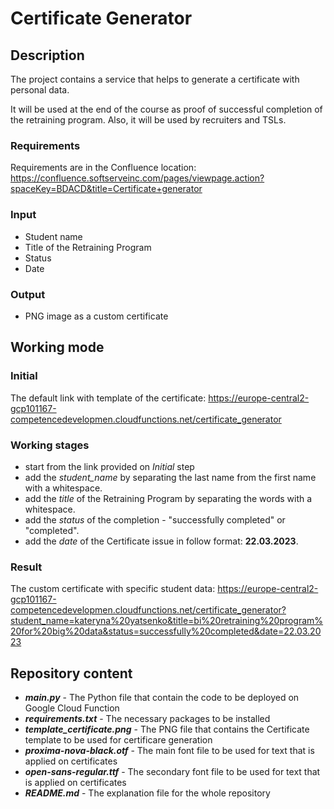 # Certificate Generator

## Description
The project contains a service that helps to generate a certificate with personal data.

It will be used at the end of the course as proof of successful completion of the retraining program. Also, it will be used by recruiters and TSLs.

### Requirements
Requirements are in the Confluence location: https://confluence.softserveinc.com/pages/viewpage.action?spaceKey=BDACD&title=Certificate+generator

### Input
- Student name
- Title of the Retraining Program
- Status
- Date

### Output
- PNG image as a custom certificate

## Working mode

### Initial
The default link with template of the certificate: https://europe-central2-gcp101167-competencedevelopmen.cloudfunctions.net/certificate_generator

### Working stages
- start from the link provided on *Initial* step
- add the *student_name* by separating the last name from the first name with a whitespace.
- add the *title* of the Retraining Program by separating the words with a whitespace.
- add the *status* of the completion - "successfully completed" or "completed".
- add the *date* of the Certificate issue in follow format: **22.03.2023**.

### Result
The custom certificate with specific student data: https://europe-central2-gcp101167-competencedevelopmen.cloudfunctions.net/certificate_generator?student_name=kateryna%20yatsenko&title=bi%20retraining%20program%20for%20big%20data&status=successfully%20completed&date=22.03.2023


## Repository content
- ***main.py*** - The Python file that contain the code to be deployed on Google Cloud Function
- ***requirements.txt*** - The necessary packages to be installed
- ***template_certificate.png*** - The PNG file that contains the Certificate template to be used for certificare generation
- ***proxima-nova-black.otf*** - The main font file to be used for text that is applied on certificates
- ***open-sans-regular.ttf*** - The secondary font file to be used for text that is applied on certificates
- ***README.md*** - The explanation file for the whole repository